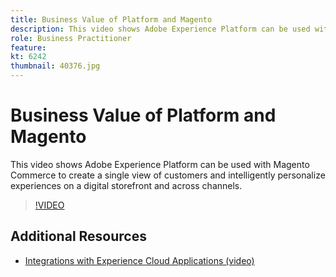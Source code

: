 ```yaml
---
title: Business Value of Platform and Magento
description: This video shows Adobe Experience Platform can be used with Magento Commerce to create a single view of customers and intelligently personalize experiences on a digital storefront and across channels.
role: Business Practitioner
feature: 
kt: 6242
thumbnail: 40376.jpg
---
```


# Business Value of Platform and Magento

This video shows Adobe Experience Platform can be used with Magento Commerce to create a single view of customers and intelligently personalize experiences on a digital storefront and across channels.

>[!VIDEO](https://video.tv.adobe.com/v/40376?quality=12&learn=on)


## Additional Resources

* [Integrations with Experience Cloud Applications (video)](/help/platform/intro-to-platform/integrations-with-experience-cloud-applications.md)